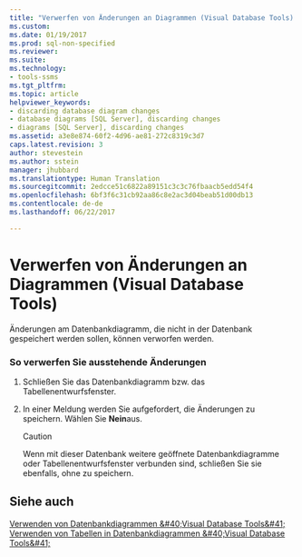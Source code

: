```yaml
---
title: "Verwerfen von Änderungen an Diagrammen (Visual Database Tools) | Microsoft-Dokumentation"
ms.custom: 
ms.date: 01/19/2017
ms.prod: sql-non-specified
ms.reviewer: 
ms.suite: 
ms.technology:
- tools-ssms
ms.tgt_pltfrm: 
ms.topic: article
helpviewer_keywords:
- discarding database diagram changes
- database diagrams [SQL Server], discarding changes
- diagrams [SQL Server], discarding changes
ms.assetid: a3e8e874-60f2-4d96-ae81-272c8319c3d7
caps.latest.revision: 3
author: stevestein
ms.author: sstein
manager: jhubbard
ms.translationtype: Human Translation
ms.sourcegitcommit: 2edcce51c6822a89151c3c3c76fbaacb5edd54f4
ms.openlocfilehash: 6bf3f6c31cb92aa86c8e2ac3d04beab51d00db13
ms.contentlocale: de-de
ms.lasthandoff: 06/22/2017

---
```

# <a name="discard-changes-made-to-diagrams-visual-database-tools"></a>Verwerfen von Änderungen an Diagrammen (Visual Database Tools)
Änderungen am Datenbankdiagramm, die nicht in der Datenbank gespeichert werden sollen, können verworfen werden.  
  
### <a name="to-discard-pending-modifications"></a>So verwerfen Sie ausstehende Änderungen  
  
1.  Schließen Sie das Datenbankdiagramm bzw. das Tabellenentwurfsfenster.  
  
2.  In einer Meldung werden Sie aufgefordert, die Änderungen zu speichern. Wählen Sie **Nein**aus.  
  
    > [!CAUTION]  
    > Wenn mit dieser Datenbank weitere geöffnete Datenbankdiagramme oder Tabellenentwurfsfenster verbunden sind, schließen Sie sie ebenfalls, ohne zu speichern.  
  
## <a name="see-also"></a>Siehe auch  
[Verwenden von Datenbankdiagrammen &amp;#40;Visual Database Tools&amp;#41;](../../ssms/visual-db-tools/work-with-database-diagrams-visual-database-tools.md)  
[Verwenden von Tabellen in Datenbankdiagrammen &amp;#40;Visual Database Tools&amp;#41;](../../ssms/visual-db-tools/work-with-tables-in-database-diagram-visual-database-tools.md)  
  

